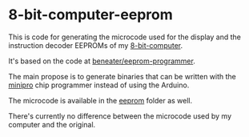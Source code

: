 # 8-bit-computer-eeprom

This is code for generating the microcode used for the display and the instruction decoder EEPROMs of my [8-bit-computer](https://github.com/blurpy/8-bit-computer).

It's based on the code at [beneater/eeprom-programmer](https://github.com/beneater/eeprom-programmer).

The main propose is to generate binaries that can be written with the [minipro](https://github.com/blurpy/minipro) chip programmer instead of using the Arduino.

The microcode is available in the [eeprom](eeprom) folder as well.

There's currently no difference between the microcode used by my computer and the original.

